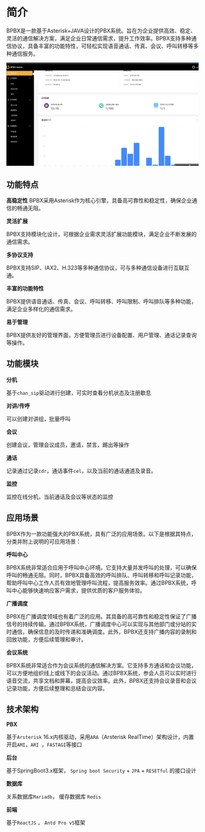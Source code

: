 # 简介

BPBX是一款基于Asterisk+JAVA设计的PBX系统。旨在为企业提供高效、稳定、灵活的通信解决方案，满足企业日常通信需求，提升工作效率。BPBX支持多种通信协议，具备丰富的功能特性，可轻松实现语音通话、传真、会议、呼叫转移等多种通信服务。




![截图](/images/screenshot-home.png)



## 功能特点

**高稳定性**
BPBX采用Asterisk作为核心引擎，具备高可靠性和稳定性，确保企业通信的畅通无阻。

**灵活扩展**

BPBX支持模块化设计，可根据企业需求灵活扩展功能模块，满足企业不断发展的通信需求。

**多协议支持**

BPBX支持SIP、IAX2、H.323等多种通信协议，可与多种通信设备进行互联互通。

**丰富的功能特性**

BPBX提供语音通话、传真、会议、呼叫转移、呼叫限制、呼叫排队等多种功能，满足企业多样化的通信需求。

**易于管理**

BPBX提供友好的管理界面，方便管理员进行设备配置、用户管理、通话记录查询等操作。



## 功能模块

**分机**

基于`chan_sip`驱动进行创建，可实时查看分机状态及注册歇息

**对讲/传呼**

可以创建对讲组，批量呼叫

**会议**

创建会议，管理会议成员，邀请，禁言，踢出等操作

**通话**

记录通过记录`cdr`，通话事件`cel`，以及当前的通话通道及录音。

**监控**

监控在线分机，当前通话及会议等状态的监控



## 应用场景

BPBX作为一款功能强大的PBX系统，具有广泛的应用场景。以下是根据其特点，分类并附上说明的可应用场景：

**呼叫中心**

BPBX系统非常适合应用于呼叫中心环境。它支持大量并发呼叫的处理，可以确保呼叫的畅通无阻。同时，BPBX具备高效的呼叫排队、呼叫转移和呼叫记录功能，帮助呼叫中心工作人员有效地管理呼叫流程，提高服务效率。通过BPBX系统，呼叫中心能够快速响应客户需求，提供优质的客户服务体验。

**广播调度**

BPBX在广播调度领域也有着广泛的应用。其具备的高可靠性和稳定性保证了广播信号的持续传输。通过BPBX系统，广播调度中心可以实现与其他部门或分站的实时通信，确保信息的及时传递和准确调度。此外，BPBX还支持广播内容的录制和回放功能，方便后续管理和审计。

**会议系统**

BPBX系统非常适合作为会议系统的通信解决方案。它支持多方通话和会议功能，可以方便地组织线上或线下的会议活动。通过BPBX系统，参会人员可以实时进行语音交流，共享文档和屏幕，提高会议效率。此外，BPBX还支持会议录音和会议记录功能，方便后续整理和总结会议内容。



## 技术架构

**PBX**

基于`Arsterisk` 16.x内核驱动，采用`ARA`（Arsterisk RealTime）架构设计，内置开启`AMI`，`ARI `，`FASTAGI`等接口

**后台**

基于SpringBoot3.x框架， `Spring boot Security` + `JPA` + `RESETful` 的接口设计

**数据库**

关系数据库`Mariadb`， 缓存数据库  `Redis`

**前端**

基于`ReactJS` ， `Antd Pro v5`框架

